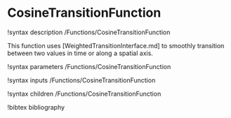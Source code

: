 # CosineTransitionFunction

!syntax description /Functions/CosineTransitionFunction

This function uses [WeightedTransitionInterface.md] to smoothly transition
between two values in time or along a spatial axis.

!syntax parameters /Functions/CosineTransitionFunction

!syntax inputs /Functions/CosineTransitionFunction

!syntax children /Functions/CosineTransitionFunction

!bibtex bibliography
